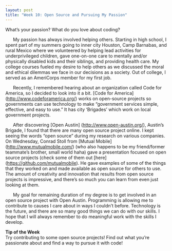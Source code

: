 ```yaml
---
layout: post
title: "Week 10: Open Source and Pursuing My Passion"
---
```

What’s your passion? What do you love about coding?

&nbsp;&nbsp;&nbsp;&nbsp;&nbsp;&nbsp;My passion has always involved helping others.  Starting in high school, I spent part of my summers going to inner city Houston, Camp Barnabas, and rural Mexico where we volunteered by helping lead activities for underprivileged children, gave one-on-one care to mentally and/or physically disabled kids and their siblings, and providing health care.  My college courses fueled my desire to help others as we discussed the moral and ethical dilemmas we face in our decisions as a society.  Out of college, I served as an AmeriCorps member for my first job.

&nbsp;&nbsp;&nbsp;&nbsp;&nbsp;&nbsp;Recently, I remembered hearing about an organization called Code for America, so I decided to look into it a bit.  [Code for America] (http://www.codeforamerica.org/) works on open-source projects so governments can use technology to make “government services simple, effective, and easy to use.”  It has city ‘Brigades’ which work on local government projects.

&nbsp;&nbsp;&nbsp;&nbsp;&nbsp;&nbsp;After discovering [Open Austin] (http://www.open-austin.org/), Austin’s Brigade, I found that there are many open source project online.  I kept seeing the words “open source” during my research on various companies.  On Wednesday, Conrad Stoll from [Mutual Mobile] (http://www.mutualmobile.com/) (who also happens to be my friend/former teammate’s brother, small world haha) gave a presentation focused on open source projects (check some of them out [here] (https://github.com/mutualmobile).  He gave examples of some of the things that they worked on and made available as open source for others to use.  The amount of creativity and innovation that results from open source projects is impressive, and there’s so much you can learn from even just looking at them.

&nbsp;&nbsp;&nbsp;&nbsp;&nbsp;&nbsp;My goal for remaining duration of my degree is to get involved in an open source project with Open Austin.  Programming is allowing me to contribute to causes I care about in ways I couldn’t before.  Technology is the future, and there are so many good things we can do with our skills. I hope that I will always remember to do meaningful work with the skills I develop.

**Tip of the Week**   
Try contributing to some open source projects!  Find out what you’re passionate about and find a way to pursue it with code!
